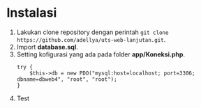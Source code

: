 # Instalasi
1. Lakukan clone repository dengan perintah `git clone https://github.com/adellya/uts-web-lanjutan.git`.
2. Import **database.sql**.
3. Setting kofigurasi yang ada pada folder **app/Koneksi.php**.
    ```
    try {
        $this->db = new PDO("mysql:host=localhost; port=3306; dbname=dbweb4", "root", "root");
    }
    ```
4. Test
